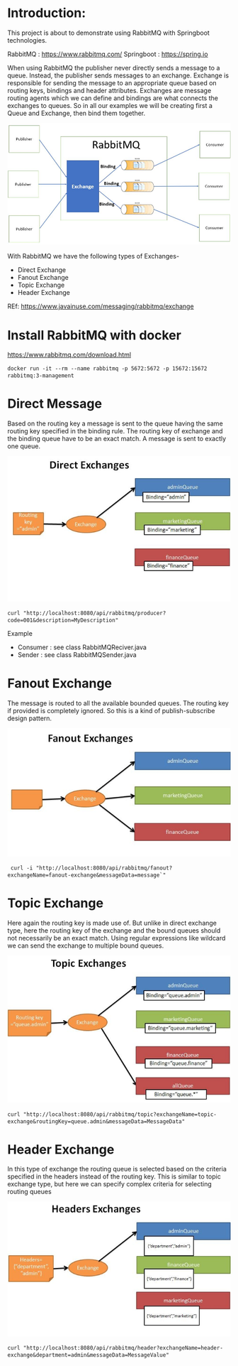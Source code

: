 
# Introduction:

This project is about to demonstrate using RabbitMQ with Springboot technologies.

RabbitMQ : https://www.rabbitmq.com/
Springboot : https://spring.io


When using RabbitMQ the publisher never directly sends a message to a queue. Instead, the publisher sends messages to an exchange. Exchange is responsible for sending the message to an appropriate queue based on routing keys, bindings and header attributes. Exchanges are message routing agents which we can define and bindings are what connects the exchanges to queues. So in all our examples we will be creating first a Queue and Exchange, then bind them together.

![RabbitmQ](images/rabbit-min.jpg)

With RabbitMQ we have the following types of Exchanges-
- Direct Exchange
- Fanout Exchange
- Topic Exchange
- Header Exchange

REf: https://www.javainuse.com/messaging/rabbitmq/exchange


# Install RabbitMQ with docker

https://www.rabbitmq.com/download.html

````
docker run -it --rm --name rabbitmq -p 5672:5672 -p 15672:15672 rabbitmq:3-management
````
# Direct Message

Based on the routing key a message is sent to the queue having the same routing key specified in the binding rule. The routing key of exchange and the binding queue have to be an exact match. A message is sent to exactly one queue.


![Direct Message](images/3-rabbit-direct-exchange-min.jpg)

````
curl "http://localhost:8080/api/rabbitmq/producer?code=001&description=MyDescription"
````

Example 
- Consumer : see class RabbitMQReciver.java  
- Sender : see class RabbitMQSender.java

# Fanout Exchange
The message is routed to all the available bounded queues. The routing key if provided is completely ignored. So this is a kind of publish-subscribe design pattern.

![Fanout](images/3-rabbit-fanout-exchange-min.jpg)

````
 curl -i "http://localhost:8080/api/rabbitmq/fanout?exchangeName=fanout-exchange&messageData=message`"
````

# Topic Exchange

Here again the routing key is made use of. But unlike in direct exchange type, here the routing key of the exchange and the bound queues should not necessarily be an exact match. Using regular expressions like wildcard we can send the exchange to multiple bound queues.

![topic-exchange](images/3-rabbit-topic-exchange-min.jpg)
````
curl "http://localhost:8080/api/rabbitmq/topic?exchangeName=topic-exchange&routingKey=queue.admin&messageData=MessageData"
````

# Header Exchange
In this type of exchange the routing queue is selected based on the criteria specified in the headers instead of the routing key. This is similar to topic exchange type, but here we can specify complex criteria for selecting routing queues

![Header Exchange](images/3-rabbit-header-exchange-min.jpg)

````
curl "http://localhost:8080/api/rabbitmq/header?exchangeName=header-exchange&department=admin&messageData=MessageValue"
````